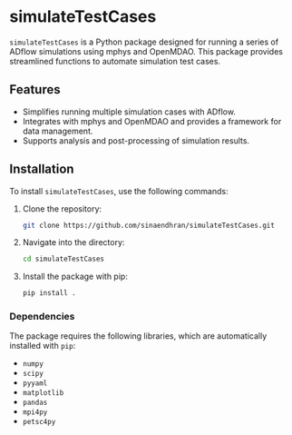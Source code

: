 # simulateTestCases

`simulateTestCases` is a Python package designed for running a series of ADflow simulations using mphys and OpenMDAO. This package provides streamlined functions to automate simulation test cases.

## Features

- Simplifies running multiple simulation cases with ADflow.
- Integrates with mphys and OpenMDAO and provides a framework for data management.
- Supports analysis and post-processing of simulation results.

## Installation

To install `simulateTestCases`, use the following commands:

1. Clone the repository:

    ```bash
    git clone https://github.com/sinaendhran/simulateTestCases.git
    ```

2. Navigate into the directory:

    ```bash
    cd simulateTestCases
    ```

3. Install the package with pip:

    ```bash
    pip install .
    ```

### Dependencies

The package requires the following libraries, which are automatically installed with `pip`:

- `numpy`
- `scipy`
- `pyyaml`
- `matplotlib`
- `pandas`
- `mpi4py`
- `petsc4py`
